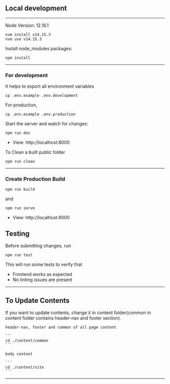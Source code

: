 ## Local development

--------------------------------------------------------------------------------

Node Version: 12.16.1

```
nvm install v14.15.3
nvm use v14.15.3
```

Install node_modules packages:

```
npm install
```

--------------------------------------------------------------------------------

### For development

It helps to export all environment variables

```
cp .env.example .env.development
```

For production,
```
cp .env.example .env.production
```


Start the server and watch for changes:

```
npm run dev
```

- View: http://localhost:8000


To Clean a built public folder

```
npm run clean
```

--------------------------------------------------------------------------------

### Create Production Build

```
npm run build
```

and

```
npm run serve
```
- View: http://localhost:9000


## Testing

Before submitting changes, run

```
npm run test
```

This will run some tests to verify that
 - Frontend works as expected
 - No linting issues are present

--------------------------------------------------------------------------------

## To Update Contents

If you want to update contents, change it in content folder(common in content folder contains header-nav and footer section).

    header-nav, footer and common of all page content

    ```
    cd ./content/common
    ```

    body content

    ```
    cd ./content/site
    ```

--------------------------------------------------------------------------------
